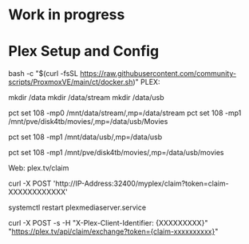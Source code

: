 # Work in progress

<a id="readme_top"></a>
# Plex Setup and Config
<a id="about-the-project"></a>

bash -c "$(curl -fsSL https://raw.githubusercontent.com/community-scripts/ProxmoxVE/main/ct/docker.sh)"
PLEX:

mkdir /data
mkdir /data/stream
mkdir /data/usb




pct set 108 -mp0 /mnt/data/stream/,mp=/data/stream
pct set 108 -mp1 /mnt/pve/disk4tb/movies/,mp=/data/usb/Movies

pct set 108 -mp1 /mnt/data/usb/,mp=/data/usb


pct set 108 -mp1 /mnt/pve/disk4tb/movies/,mp=/data/usb/movies



Web:   plex.tv/claim

curl -X POST 'http://IP-Address:32400/myplex/claim?token=claim-XXXXXXXXXXXX'

systemctl restart plexmediaserver.service 


curl -X POST -s -H "X-Plex-Client-Identifier: {XXXXXXXXX}" "https://plex.tv/api/claim/exchange?token={claim-xxxxxxxxxx}"